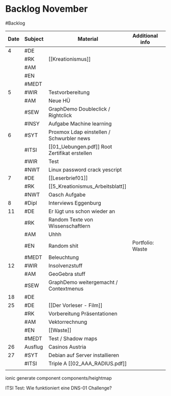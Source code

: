 # Backlog November
#Backlog 

| Date | Subject | Material                                      | Additional info  |     |
| ---- | ------- | --------------------------------------------- | ---------------- | --- |
| 4    | #DE     |                                               |                  |     |
|      | #RK     | [[Kreationismus]]                             |                  |     |
|      | #AM     |                                               |                  |     |
|      | #EN     |                                               |                  |     |
|      | #MEDT   |                                               |                  |     |
| 5    | #WIR    | Testvorbereitung                              |                  |     |
|      | #AM     | Neue HÜ                                       |                  |     |
|      | #SEW    | GraphDemo Doubleclick / Rightclick            |                  |     |
|      | #INSY   | Aufgabe Machine learning                      |                  |     |
| 6    | #SYT    | Proxmox Ldap einstellen / Schwurbler news     |                  |     |
|      | #ITSI   | [[01_Uebungen.pdf]] Root Zertifikat erstellen |                  |     |
|      | #WIR    | Test                                          |                  |     |
|      | #NWT    | Linux password crack yescript                 |                  |     |
| 7    | #DE     | [[Leserbrief01]]                              |                  |     |
|      | #RK     | [[5_Kreationismus_Arbeitsblatt]]              |                  |     |
|      | #NWT    | Oasch Aufgabe                                 |                  |     |
| 8    | #Dipl   | Interviews Eggenburg                          |                  |     |
| 11   | #DE     | Er lügt uns schon wieder an                   |                  |     |
|      | #RK     | Random Texte von Wissenschaftlern             |                  |     |
|      | #AM     | Uhhh                                          |                  |     |
|      | #EN     | Random shit                                   | Portfolio: Waste |     |
|      | #MEDT   | Beleuchtung                                   |                  |     |
| 12   | #WIR    | Insolvenzstuff                                |                  |     |
|      | #AM     | GeoGebra stuff                                |                  |     |
|      | #SEW    | GraphDemo weitergemacht / Contextmenus        |                  |     |
| 18   | #DE     |                                               |                  |     |
| 25   | #DE     | [[Der Vorleser - Film]]                       |                  |     |
|      | #RK     | Vorbereitung Präsentationen                   |                  |     |
|      | #AM     | Vektorrechnung                                |                  |     |
|      | #EN     | [[Waste]]                                     |                  |     |
|      | #MEDT   | Test / Shadow maps                            |                  |     |
| 26   | Ausflug | Casinos Austria                               |                  |     |
| 27   | #SYT    | Debian auf Server installieren                |                  |     |
|      | #ITSI   | Triple A [[02_AAA_RADIUS.pdf]]                |                  |     |
|      |         |                                               |                  |     |
ionic generate component components/heightmap

ITSI Test: Wie funktioniert eine DNS-01 Challenge? 